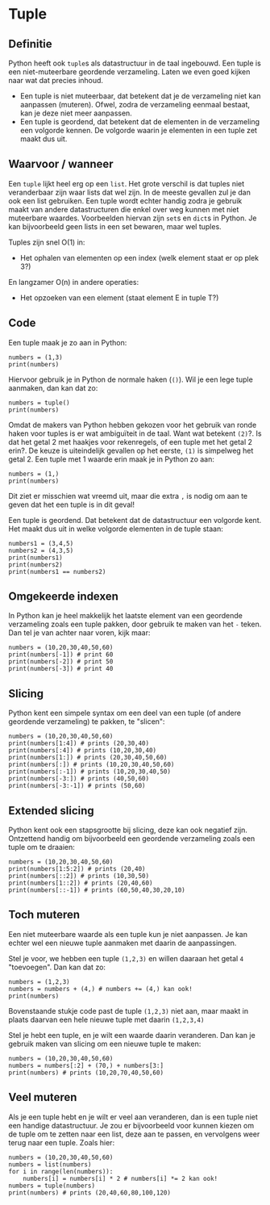 # Tuple

## Definitie
Python heeft ook `tuple`s als datastructuur in de taal ingebouwd. Een tuple is een niet-muteerbare geordende verzameling.  Laten we even goed kijken naar wat dat precies inhoud.

- Een tuple is niet muteerbaar, dat betekent dat je de verzameling niet kan aanpassen (muteren). Ofwel, zodra de verzameling eenmaal bestaat, kan je deze niet meer aanpassen.
- Een tuple is geordend, dat betekent dat de elementen in de verzameling een volgorde kennen. De volgorde waarin je elementen in een tuple zet maakt dus uit.

## Waarvoor / wanneer
Een `tuple` lijkt heel erg op een `list`. Het grote verschil is dat tuples niet veranderbaar zijn waar lists dat wel zijn. In de meeste gevallen zul je dan ook een list gebruiken. Een tuple wordt echter handig zodra je gebruik maakt van andere datastructuren die enkel over weg kunnen met niet muteerbare waardes. Voorbeelden hiervan zijn `set`s en `dict`s in Python. Je kan bijvoorbeeld geen lists in een set bewaren, maar wel tuples.

Tuples zijn snel O(1) in:

- Het ophalen van elementen op een index (welk element staat er op plek 3?)

En langzamer O(n) in andere operaties:

- Het opzoeken van een element (staat element E in tuple T?)

## Code
Een tuple maak je zo aan in Python:

    numbers = (1,3)
    print(numbers)

Hiervoor gebruik je in Python de normale haken (`()`). Wil je een lege tuple aanmaken, dan kan dat zo:

    numbers = tuple()
    print(numbers)

Omdat de makers van Python hebben gekozen voor het gebruik van ronde haken voor tuples is er wat ambiguïteit in de taal. Want wat betekent `(2)`?. Is dat het getal 2 met haakjes voor rekenregels, of een tuple met het getal 2 erin?. De keuze is uiteindelijk gevallen op het eerste, `(1)` is simpelweg het getal 2. Een tuple met 1 waarde erin maak je in Python zo aan:

    numbers = (1,)
    print(numbers)

Dit ziet er misschien wat vreemd uit, maar die extra `,` is nodig om aan te geven dat het een tuple is in dit geval!

Een tuple is geordend. Dat betekent dat de datastructuur een volgorde kent. Het maakt dus uit in welke volgorde elementen in de tuple staan:

    numbers1 = (3,4,5)
    numbers2 = (4,3,5)
    print(numbers1)
    print(numbers2)
    print(numbers1 == numbers2)

## Omgekeerde indexen
In Python kan je heel makkelijk het laatste element van een geordende verzameling zoals een tuple pakken, door gebruik te maken van het `-` teken. Dan tel je van achter naar voren, kijk maar:

    numbers = (10,20,30,40,50,60)
    print(numbers[-1]) # print 60
    print(numbers[-2]) # print 50
    print(numbers[-3]) # print 40

## Slicing
Python kent een simpele syntax om een deel van een tuple (of andere geordende verzameling) te pakken, te "slicen":

    numbers = (10,20,30,40,50,60)
    print(numbers[1:4]) # prints (20,30,40)
    print(numbers[:4]) # prints (10,20,30,40)
    print(numbers[1:]) # prints (20,30,40,50,60)
    print(numbers[:]) # prints (10,20,30,40,50,60)
    print(numbers[:-1]) # prints (10,20,30,40,50)
    print(numbers[-3:]) # prints (40,50,60)
    print(numbers[-3:-1]) # prints (50,60)

## Extended slicing
Python kent ook een stapsgrootte bij slicing, deze kan ook negatief zijn. Ontzettend handig om bijvoorbeeld een geordende verzameling zoals een tuple om te draaien:

    numbers = (10,20,30,40,50,60)
    print(numbers[1:5:2]) # prints (20,40)
    print(numbers[::2]) # prints (10,30,50)
    print(numbers[1::2]) # prints (20,40,60)
    print(numbers[::-1]) # prints (60,50,40,30,20,10)

## Toch muteren
Een niet muteerbare waarde als een tuple kun je niet aanpassen. Je kan echter wel een nieuwe tuple aanmaken met daarin de aanpassingen.

Stel je voor, we hebben een tuple `(1,2,3)` en willen daaraan het getal `4` "toevoegen". Dan kan dat zo:

    numbers = (1,2,3)
    numbers = numbers + (4,) # numbers += (4,) kan ook!
    print(numbers)

Bovenstaande stukje code past de tuple `(1,2,3)` niet aan, maar maakt in plaats daarvan een hele nieuwe tuple met daarin `(1,2,3,4)`

Stel je hebt een tuple, en je wilt een waarde daarin veranderen. Dan kan je gebruik maken van slicing om een nieuwe tuple te maken:

    numbers = (10,20,30,40,50,60)
    numbers = numbers[:2] + (70,) + numbers[3:]
    print(numbers) # prints (10,20,70,40,50,60)

## Veel muteren
Als je een tuple hebt en je wilt er veel aan veranderen, dan is een tuple niet een handige datastructuur. Je zou er bijvoorbeeld voor kunnen kiezen om de tuple om te zetten naar een list, deze aan te passen, en vervolgens weer terug naar een tuple. Zoals hier:

    numbers = (10,20,30,40,50,60)
    numbers = list(numbers)
    for i in range(len(numbers)):
        numbers[i] = numbers[i] * 2 # numbers[i] *= 2 kan ook!
    numbers = tuple(numbers)
    print(numbers) # prints (20,40,60,80,100,120)
